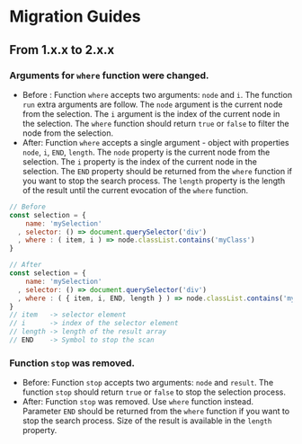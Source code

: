 # Migration Guides



## From 1.x.x to 2.x.x

### Arguments for `where` function were changed. 
- Before : Function `where` accepts two arguments: `node` and `i`. The function `run` extra arguments are follow.  The `node` argument is the current node from the selection. The `i` argument is the index of the current node in the selection. The `where` function should return `true` or `false` to filter the node from the selection.
- After: Function `where` accepts a single argument - object with properties `node`, `i`, `END`, `length`. The `node` property is the current node from the selection. The `i` property is the index of the current node in the selection. The `END` property should be returned from the `where` function if you want to stop the search process. The `length` property is the length of the result until the current evocation of the `where` function.

```js
// Before
const selection = {
    name: 'mySelection'
  , selector: () => document.querySelector('div')
  , where : ( item, i ) => node.classList.contains('myClass')
}

// After
const selection = {
    name: 'mySelection'
  , selector: () => document.querySelector('div')
  , where : ( { item, i, END, length } ) => node.classList.contains('myClass')
}
// item   -> selector element
// i      -> index of the selector element
// length -> length of the result array
// END    -> Symbol to stop the scan
```

### Function `stop` was removed.
- Before: Function `stop` accepts two arguments: `node` and `result`. The function `stop` should return `true` or `false` to stop the selection process.
- After: Function `stop` was removed. Use `where` function instead. Parameter `END` should be returned from the `where` function if you want to stop the search process. Size of the result is available in the `length` property.